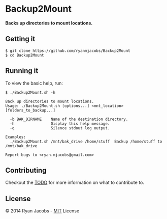 Backup2Mount
============
**Backs up directories to mount locations.**

Getting it
-----
```
$ git clone https://github.com/ryanmjacobs/Backup2Mount
$ cd Backup2Mount
```

Running it
----------
To view the basic help, run:
```
$ ./Backup2Mount.sh -h

Back up directories to mount locations.
Usage: ./Backup2Mount.sh [options...] <mnt_location> [folders_to_backup...]

  -b BAK_DIRNAME    Name of the destination directory.
  -h                Display this help message.
  -q                Silence stdout log output.

Examples:
  ./Backup2Mount.sh /mnt/bak_drive /home/stuff  Backup /home/stuff to /mnt/bak_drive

Report bugs to <ryan.mjacobs@gmail.com>
```

Contributing
------------
Checkout the [TODO](//github.com/ryanmjacobs/Backup2Mount/blob/master/TODO.md) for more
information on what to contribute to.

License
-------
&copy; 2014 Ryan Jacobs - [MIT](//github.com/ryanmjacobs/Backup2Mount/blob/master/LICENSE) License
